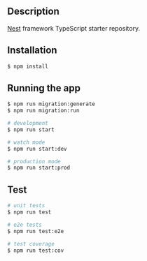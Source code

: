 
## Description

[Nest](https://github.com/nestjs/nest) framework TypeScript starter repository.

## Installation

```bash
$ npm install
```

## Running the app

```bash
$ npm run migration:generate
$ npm run migration:run
```

```bash
# development
$ npm run start

# watch mode
$ npm run start:dev

# production mode
$ npm run start:prod
```

## Test

```bash
# unit tests
$ npm run test

# e2e tests
$ npm run test:e2e

# test coverage
$ npm run test:cov
```


